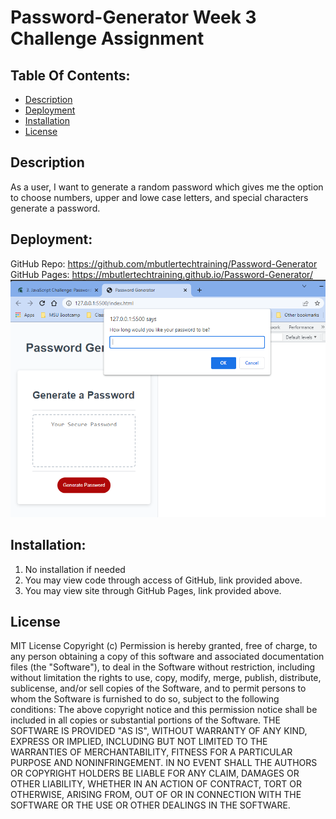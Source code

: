 # Password-Generator Week 3 Challenge Assignment
 
## Table Of Contents:
- [Description](#Description)
- [Deployment](#Deployment)
- [Installation](#Installation)
- [License](#License)

## Description
As a user, I want to generate a random password which gives me the option to choose numbers, upper and lowe case letters, and special characters generate a password.  

## Deployment:
GitHub Repo: https://github.com/mbutlertechtraining/Password-Generator
GitHub Pages: https://mbutlertechtraining.github.io/Password-Generator/
![picture](image1.png)

## Installation:
1. No installation if needed
2. You may view code through access of GitHub, link provided above.
3. You may view site through GitHub Pages, link provided above.

## License

MIT License
Copyright (c)
Permission is hereby granted, free of charge, to any person obtaining a copy of this software and associated documentation files (the "Software"), to deal in the Software without restriction, including without limitation the rights to use, copy, modify, merge, publish, distribute, sublicense, and/or sell copies of the Software, and to permit persons to whom the Software is furnished to do so, subject to the following conditions:
The above copyright notice and this permission notice shall be included in all copies or substantial portions of the Software.
THE SOFTWARE IS PROVIDED "AS IS", WITHOUT WARRANTY OF ANY KIND, EXPRESS OR IMPLIED, INCLUDING BUT NOT LIMITED TO THE WARRANTIES OF MERCHANTABILITY, FITNESS FOR A PARTICULAR PURPOSE AND NONINFRINGEMENT. IN NO EVENT SHALL THE AUTHORS OR COPYRIGHT HOLDERS BE LIABLE FOR ANY CLAIM, DAMAGES OR OTHER LIABILITY, WHETHER IN AN ACTION OF CONTRACT, TORT OR OTHERWISE, ARISING FROM, OUT OF OR IN CONNECTION WITH THE SOFTWARE OR THE USE OR OTHER DEALINGS IN THE SOFTWARE. 

